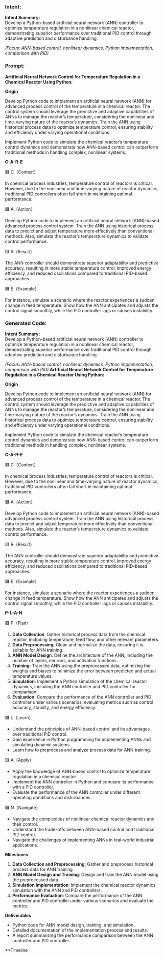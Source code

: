 ### Intent:
**Intent Summary:**  
Develop a Python-based artificial neural network (ANN) controller to optimize temperature regulation in a nonlinear chemical reactor, demonstrating superior performance over traditional PID control through adaptive prediction and disturbance handling.  

*(Focus: ANN-based control, nonlinear dynamics, Python implementation, comparison with PID)*

### Prompt:
**Artificial Neural Network Control for Temperature Regulation in a Chemical Reactor Using Python:**

**Origin**

Develop Python code to implement an artificial neural network (ANN) for advanced process control of the temperature in a chemical reactor. The control system should leverage the predictive and adaptive capabilities of ANNs to manage the reactor’s temperature, considering the nonlinear and time-varying nature of the reactor’s dynamics. Train the ANN using historical process data to optimize temperature control, ensuring stability and efficiency under varying operational conditions.

Implement Python code to simulate the chemical reactor’s temperature control dynamics and demonstrate how ANN-based control can outperform traditional methods in handling complex, nonlinear systems.

**C-A-R-E**

🟥 C（Context）

In chemical process industries, temperature control of reactors is critical. However, due to the nonlinear and time-varying nature of reactor dynamics, traditional PID controllers often fall short in maintaining optimal performance.

🟩 A（Action）

Develop Python code to implement an artificial neural network (ANN)-based advanced process control system. Train the ANN using historical process data to predict and adjust temperature more effectively than conventional methods. Also, simulate the reactor’s temperature dynamics to validate control performance.

🟨 R（Result）

The ANN controller should demonstrate superior adaptability and predictive accuracy, resulting in more stable temperature control, improved energy efficiency, and reduced oscillations compared to traditional PID-based approaches.

🟦 E（Example）

For instance, simulate a scenario where the reactor experiences a sudden change in feed temperature. Show how the ANN anticipates and adjusts the control signal smoothly, while the PID controller lags or causes instability.

### Generated Code:
**Intent Summary:**  
Develop a Python-based artificial neural network (ANN) controller to optimize temperature regulation in a nonlinear chemical reactor, demonstrating superior performance over traditional PID control through adaptive prediction and disturbance handling.  

*(Focus: ANN-based control, nonlinear dynamics, Python implementation, comparison with PID)*
**Artificial Neural Network Control for Temperature Regulation in a Chemical Reactor Using Python:**

**Origin**

Develop Python code to implement an artificial neural network (ANN) for advanced process control of the temperature in a chemical reactor. The control system should leverage the predictive and adaptive capabilities of ANNs to manage the reactor’s temperature, considering the nonlinear and time-varying nature of the reactor’s dynamics. Train the ANN using historical process data to optimize temperature control, ensuring stability and efficiency under varying operational conditions.

Implement Python code to simulate the chemical reactor’s temperature control dynamics and demonstrate how ANN-based control can outperform traditional methods in handling complex, nonlinear systems.

**C-A-R-E**

🟥 C（Context）

In chemical process industries, temperature control of reactors is critical. However, due to the nonlinear and time-varying nature of reactor dynamics, traditional PID controllers often fall short in maintaining optimal performance.

🟩 A（Action）

Develop Python code to implement an artificial neural network (ANN)-based advanced process control system. Train the ANN using historical process data to predict and adjust temperature more effectively than conventional methods. Also, simulate the reactor’s temperature dynamics to validate control performance.

🟨 R（Result）

The ANN controller should demonstrate superior adaptability and predictive accuracy, resulting in more stable temperature control, improved energy efficiency, and reduced oscillations compared to traditional PID-based approaches.

🟦 E（Example）

For instance, simulate a scenario where the reactor experiences a sudden change in feed temperature. Show how the ANN anticipates and adjusts the control signal smoothly, while the PID controller lags or causes instability. 

**P-L-A-N**

🟥 P（Plan）

1. **Data Collection**: Gather historical process data from the chemical reactor, including temperature, feed flow, and other relevant parameters.
2. **Data Preprocessing**: Clean and normalize the data, ensuring it is suitable for ANN training.
3. **ANN Model Design**: Define the architecture of the ANN, including the number of layers, neurons, and activation functions.
4. **Training**: Train the ANN using the preprocessed data, optimizing the weights and biases to minimize the error between predicted and actual temperature values.
5. **Simulation**: Implement a Python simulation of the chemical reactor dynamics, including the ANN controller and PID controller for comparison.
6. **Evaluation**: Compare the performance of the ANN controller and PID controller under various scenarios, evaluating metrics such as control accuracy, stability, and energy efficiency.

🟩 L（Learn）

- Understand the principles of ANN-based control and its advantages over traditional PID control.
- Gain experience in Python programming for implementing ANNs and simulating dynamic systems.
- Learn how to preprocess and analyze process data for ANN training.

🟨 A（Apply）

- Apply the knowledge of ANN-based control to optimize temperature regulation in a chemical reactor.
- Implement the ANN controller in Python and compare its performance with a PID controller.
- Evaluate the performance of the ANN controller under different operating conditions and disturbances.

🟦 N（Navigate）

- Navigate the complexities of nonlinear chemical reactor dynamics and their control.
- Understand the trade-offs between ANN-based control and traditional PID control.
- Navigate the challenges of implementing ANNs in real-world industrial applications.

**Milestones**

1. **Data Collection and Preprocessing**: Gather and preprocess historical process data for ANN training.
2. **ANN Model Design and Training**: Design and train the ANN model using the preprocessed data.
3. **Simulation Implementation**: Implement the chemical reactor dynamics simulation with the ANN and PID controllers.
4. **Performance Evaluation**: Compare the performance of the ANN controller and PID controller under various scenarios and evaluate the metrics.

**Deliverables**

- Python code for ANN model design, training, and simulation.
- Detailed documentation of the implementation process and results.
- A report summarizing the performance comparison between the ANN controller and PID controller.

**Timeline
